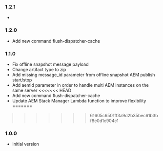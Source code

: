 ### 1.2.1
*

### 1.2.0
* Add new command flush-dispatcher-cache

### 1.1.0
* Fix offline snapshot message payload
* Change artifact type to zip
* Add missing message_id parameter from offline snapshot AEM publish start/stop
* Add aemid parameter in order to handle multi AEM instances on the same server
<<<<<<< HEAD
* Add new command flush-dispatcher-cache
* Update AEM Stack Manager Lambda function to improve flexibility 
=======
>>>>>>> 61605c6501ff3a9d2b35bec61b3bf8e0d1c904c1

### 1.0.0
* Initial version
